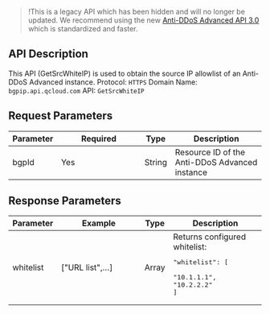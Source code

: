 >!This is a legacy API which has been hidden and will no longer be updated. We recommend using the new [Anti-DDoS Advanced API 3.0](https://intl.cloud.tencent.com/document/product/1029/36424) which is standardized and faster.
>
## API Description
This API (GetSrcWhiteIP) is used to obtain the source IP allowlist of an Anti-DDoS Advanced instance.
Protocol: `HTTPS`
Domain Name: `bgpip.api.qcloud.com`
API: `GetSrcWhiteIP`

## Request Parameters

| Parameter | Required | Type | Description |
|---------|---------|---------|---------|
| bgpId | Yes | String | Resource ID of the Anti-DDoS Advanced instance |

## Response Parameters
<style>
table th:nth-of-type(2) {
width: 150px;
}
</style>

| Parameter | Example | Type | Description |
|---------|---------|---------|---------|
| whitelist | ["URL list",…] | Array | Returns configured whitelist:<pre>"whitelist": [</br> "10.1.1.1",</br>"10.2.2.2"</br>]</pre> |
